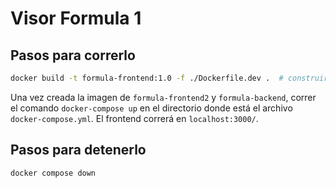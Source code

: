# Visor Formula 1

## Pasos para correrlo

```bash
docker build -t formula-frontend:1.0 -f ./Dockerfile.dev .  # construir la imagen
```

Una vez creada la imagen de `formula-frontend2` y `formula-backend`, correr el comando `docker-compose up` en el directorio donde está el archivo `docker-compose.yml`. El frontend correrá en `localhost:3000/`.

## Pasos para detenerlo

```bash
docker compose down
```
